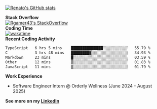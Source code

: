 [![Renato's GitHub stats](https://github-readme-stats.vercel.app/api?username=renatodellosso&theme=synthwave&count_private=true)](https://github.com/anuraghazra/github-readme-stats)
<!-- [![Top Langs (Excluding C++)](https://github-readme-stats.vercel.app/api/top-langs/?username=renatodellosso&theme=synthwave&langs_count=10&hide=c,c%2B%2B,cmake&layout=compact))](https://github.com/anuraghazra/github-readme-stats)
[![Renato's wakatime stats](https://github-readme-stats.vercel.app/api/wakatime?username=Rgamer43&theme=synthwave)](https://github.com/anuraghazra/github-readme-stats) -->
**Stack Overflow**<br>
[![Rgamer43's StackOverflow](https://stackoverflow.com/users/flair/22099600.png)](https://stackoverflow.com/users/22099600/rgamer43)<br>
**Coding Time**<br>
[![wakatime](https://wakatime.com/badge/user/b0f476bc-3154-4677-91c4-ac720571e2b4.svg)](https://wakatime.com/@b0f476bc-3154-4677-91c4-ac720571e2b4)<br>
**Recent Coding Activity**
<!--START_SECTION:waka-->

```txt
TypeScript   6 hrs 5 mins    ██████████████░░░░░░░░░░░   55.79 %
C            3 hrs 48 mins   ████████▓░░░░░░░░░░░░░░░░   34.93 %
Markdown     23 mins         █░░░░░░░░░░░░░░░░░░░░░░░░   03.59 %
Other        12 mins         ▒░░░░░░░░░░░░░░░░░░░░░░░░   01.83 %
JavaScript   11 mins         ▒░░░░░░░░░░░░░░░░░░░░░░░░   01.79 %
```

<!--END_SECTION:waka-->
<!-- ![Metrics](https://metrics.lecoq.io/renatodellosso?template=classic&base.indepth=true&people=1&lines=1&isocalendar=1&habits=1&achievements=1&activity=1&code=1&base=header%2C%20activity%2C%20community%2C%20repositories%2C%20metadata&base.indepth=true&base.hireable=false&base.skip=false&isocalendar=false&isocalendar.duration=full-year&lines=false&lines.sections=base&lines.repositories.limit=4&lines.history.limit=1&habits=false&habits.from=200&habits.days=14&habits.facts=true&habits.charts=false&habits.charts.type=chartist&habits.trim=false&habits.languages.limit=8&habits.languages.threshold=0%25&people=false&people.limit=24&people.identicons=false&people.identicons.hide=false&people.size=28&people.types=followers%2C%20following&people.shuffle=false&achievements=false&achievements.threshold=X&achievements.secrets=true&achievements.display=detailed&achievements.limit=0&activity=false&activity.limit=5&activity.load=300&activity.days=14&activity.visibility=all&activity.timestamps=false&activity.filter=all&code=false&code.lines=12&code.load=400&code.days=3&code.visibility=public&config.timezone=America%2FNew_York) -->

**Work Experience**
- Software Engineer Intern @ Orderly Wellness (June 2024 - August 2025)

**See more on my [LinkedIn](https://www.linkedin.com/in/renatodellosso/)**
